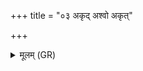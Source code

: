 +++
title = "०३ अकृद् अश्वो अकृत्"

+++
<details><summary>मूलम् (GR)</summary>

+++(PSK 20.39.2abcd)+++अकृद् अश्वो अकृत् खरो  
अकृद् अश्वतरो हरिः ।  
एवासि बह्वघे तव  
भसन् नदत्व् आसिचा ॥
</details>